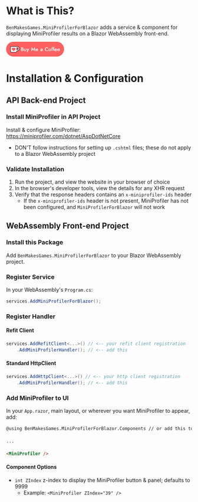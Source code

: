 # What is This?

`BenMakesGames.MiniProfilerForBlazor` adds a service & component for displaying MiniProfiler results on a Blazor WebAssembly front-end.

[![Buy Me a Coffee at ko-fi.com](https://raw.githubusercontent.com/BenMakesGames/AssetsForNuGet/main/buymeacoffee.png)](https://ko-fi.com/A0A12KQ16)

# Installation & Configuration

## API Back-end Project

### Install MiniProfiler in API Project

Install & configure MiniProfiler: https://miniprofiler.com/dotnet/AspDotNetCore

* DON'T follow instructions for setting up `.cshtml` files; these do not apply to a Blazor WebAssembly project

### Validate Installation

1. Run the project, and view the website in your browser of choice
2. In the browser's developer tools, view the details for any XHR request
3. Verify that the response headers contains an `x-miniprofiler-ids` header
   * If the `x-miniprofiler-ids` header is not present, MiniProfiler has not been configured, and `MiniProfilerForBlazor` will not work

## WebAssembly Front-end Project

### Install this Package

Add `BenMakesGames.MiniProfilerForBlazor` to your Blazor WebAssembly project.

### Register Service

In your WebAssembly's `Program.cs`:

```c#
services.AddMiniProfilerForBlazor();
```

### Register Handler

#### Refit Client

```c#
services.AddRefitClient<...>() // <-- your refit client registration
    .AddMiniProfilerHandler(); // <-- add this
```

#### Standard HttpClient

```c#
services.AddHttpClient<...>() // <-- your http client registration
    .AddMiniProfilerHandler(); // <-- add this
```

### Add MiniProfiler to UI

In your `App.razor`, main layout, or wherever you want MiniProfiler to appear, add:

```html
@using BenMakesGames.MiniProfilerForBlazor.Components // or add this to your _Imports.razor; up to you

...

<MiniProfiler />
```

#### Component Options

* `int ZIndex` z-index to display the MiniProfiler button & panel; defaults to 9999
  * Example: `<MiniProfiler ZIndex="39" />`
